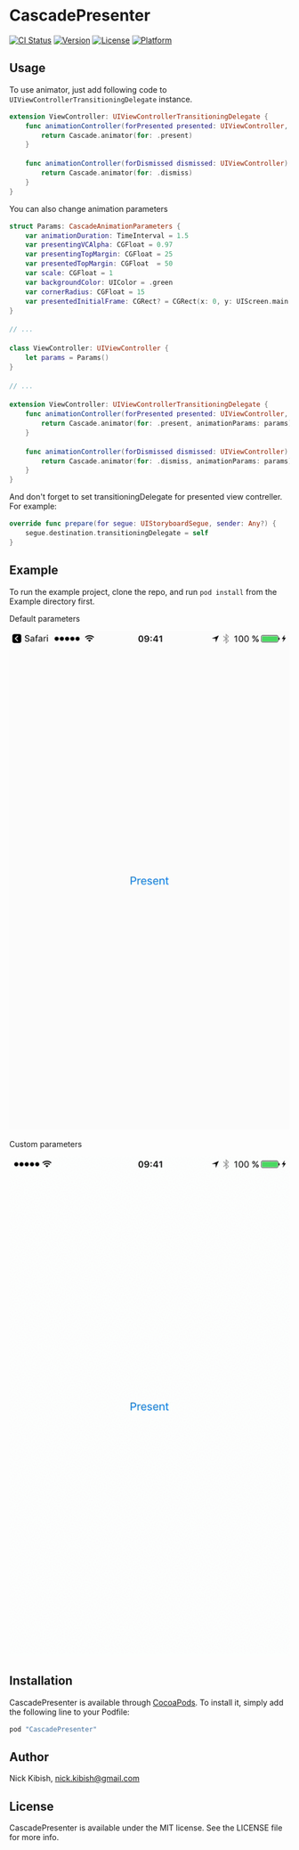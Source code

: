 # CascadePresenter

[![CI Status](http://img.shields.io/travis/git/CascadePresenter.svg?style=flat)](https://travis-ci.org/git/CascadePresenter)
[![Version](https://img.shields.io/cocoapods/v/CascadePresenter.svg?style=flat)](http://cocoapods.org/pods/CascadePresenter)
[![License](https://img.shields.io/cocoapods/l/CascadePresenter.svg?style=flat)](http://cocoapods.org/pods/CascadePresenter)
[![Platform](https://img.shields.io/cocoapods/p/CascadePresenter.svg?style=flat)](http://cocoapods.org/pods/CascadePresenter)

## Usage
To use animator, just add following code to `UIViewControllerTransitioningDelegate` instance.
```swift
extension ViewController: UIViewControllerTransitioningDelegate {
    func animationController(forPresented presented: UIViewController, presenting: UIViewController, source: UIViewController) -> UIViewControllerAnimatedTransitioning? {
        return Cascade.animator(for: .present)
    }
    
    func animationController(forDismissed dismissed: UIViewController) -> UIViewControllerAnimatedTransitioning? {
        return Cascade.animator(for: .dismiss)
    }
}
```

You can also change animation parameters
```swift
struct Params: CascadeAnimationParameters {
    var animationDuration: TimeInterval = 1.5
    var presentingVCAlpha: CGFloat = 0.97
    var presentingTopMargin: CGFloat = 25
    var presentedTopMargin: CGFloat  = 50
    var scale: CGFloat = 1
    var backgroundColor: UIColor = .green
    var cornerRadius: CGFloat = 15
    var presentedInitialFrame: CGRect? = CGRect(x: 0, y: UIScreen.main.bounds.height - 32, width: UIScreen.main.bounds.width, height: 32)
}

// ...

class ViewController: UIViewController {
    let params = Params()
}

// ...

extension ViewController: UIViewControllerTransitioningDelegate {
    func animationController(forPresented presented: UIViewController, presenting: UIViewController, source: UIViewController) -> UIViewControllerAnimatedTransitioning? {
        return Cascade.animator(for: .present, animationParams: params)
    }
    
    func animationController(forDismissed dismissed: UIViewController) -> UIViewControllerAnimatedTransitioning? {
        return Cascade.animator(for: .dismiss, animationParams: params)
    }
}

```

And don't forget to set transitioningDelegate for presented view contreller.
For example:

```swift
override func prepare(for segue: UIStoryboardSegue, sender: Any?) {
    segue.destination.transitioningDelegate = self
}
```

## Example

To run the example project, clone the repo, and run `pod install` from the Example directory first.

Default parameters

![Default_](https://github.com/NickKibish/CascadePresenter/blob/master/Screenshots/Default.gif?raw=true)

Custom parameters

![Custom_](https://github.com/NickKibish/CascadePresenter/blob/master/Screenshots/with_params.gif?raw=true)

## Installation

CascadePresenter is available through [CocoaPods](http://cocoapods.org). To install
it, simply add the following line to your Podfile:

```ruby
pod "CascadePresenter"
```

## Author

Nick Kibish, nick.kibish@gmail.com

## License

CascadePresenter is available under the MIT license. See the LICENSE file for more info.
